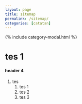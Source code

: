 ```yaml
---
layout: page
title: sitemap
permalink: /sitemap/
categories: [catatan]
---
```


{% include category-modal.html %}

# tes 1
#### header 4
1. tes
    1. tes 1
    1. tes 2
    1. tes 3